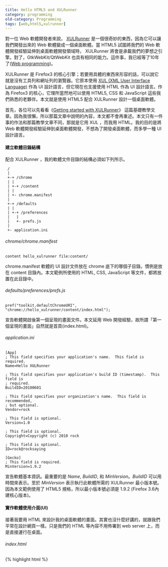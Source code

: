 ```yaml
---
title: Hello HTML5 and XULRunner
category: programming
old-category: Programming
tags: [web,html5,xulrunner]
---
```


對一位 Web 軟體開發者來說， <a href="http://en.wikipedia.org/wiki/XULRunner">XULRunner</a> 是一個很奇妙的東西，因為它可以讓我們開發出來的 Web 軟體變成一個桌面軟體。當 HTML5 試圖將我們的 Web 軟體開發經驗延伸到桌面軟體開發領域時， XULRunner 將會是承載我們的夢想之引擎。對了，GtkWebKit/QtWebKit 也具有相同的能力。這件事，我已經等了10年了(<a href="{{ site.baseurl }}/archives/2007/Web%20programming%20%28in%201999%29.html">Web programming</a>)。

<!--more-->

XULRunner 是 Firefox3 的核心引擎；若要用具體的東西來形容的話，可以說它就是沒有工具列和網址列的瀏覽器。它原本使用 <a href="http://en.wikipedia.org/wiki/XUL">XUL (XML User Interface Language)</a> 作為 UI 設計語言，但它現在也支援使用 HTML 作為 UI 設計語言。作為 Firefox3 的核心，它理所當然地可以使用 HTML5, CSS 和 JavaScript 這些我們熟悉的老夥伴。本文就是使用 HTML5 配合 XULRunner 設計一個桌面軟體。

首先，各位可以先看看《<a href="https://developer.mozilla.org/en/Getting_started_with_XULRunner">Getting started with XULRunner</a>》
這篇基礎教學文章。因為我很懶，所以那篇文章中說明的內容，本文都不會再重述。本文只有一件事的作法和那篇教學文章不同，那就是它用 XUL ，而我用 HTML。我的目的是將 Web 軟體開發經驗延伸到桌面軟體開發，不想為了開發桌面軟體，而多學一種 UI 設計語言。

#### 建立軟體目錄結構

配合 XULRunner ，我的軟體文件目錄的結構必須如下列所示。

```text
 /
 |
 +-+ /chrome
 | |
 | +-+ /content
 | |
 | +- chrome.manifest
 |
 +-+ /defaults
 | |
 | +-+ /preferences
 |   |
 |   +- prefs.js
 |
 +- application.ini
```

###### chrome/chrome.manifest

```text
content hello_xulrunner file:content/
```

chrome.manifest 軟體的 UI 設計文件放在 chrome 底下的哪個子目錄。慣例是放在 content 目錄內。本文範例所使用的 HTML, CSS, JavaScript 等文件，都將放置在此目錄中。

###### defaults/preferences/prefs.js

```text
pref("toolkit.defaultChromeURI", "chrome://hello_xulrunner/content/index.html");
```

宣告軟體開啟後第一個呈現的畫面文件。本文延用 Web 開發經驗，故所謂「第一個呈現的畫面」自然就是首頁(index.html)。

###### application.ini

```text
[App]
; This field specifies your application's name.  This field is required.
Name=Hello XULRunner

; This field specifies your application's build ID (timestamp).  This field is
; required.
BuildID=20100601

; This field specifies your organization's name.  This field is recommended,
; but optional.
Vendor=rock

; This field is optional.
Version=1.0

; This field is optional.
Copyright=Copyright (c) 2010 rock

; This field is optional.
ID=rock@rocksaying

[Gecko]
; This field is required.
MinVersion=1.9.2
```

宣告軟體基本資訊。最重要的是 <var>Name</var>, <var>BuildID</var>, 和 <var>MinVersion</var>。<var>BuildID</var> 可以用時間來表示。至於 <var>MinVersion</var> 表示執行此軟體所需的 XULRunner 最小版本號。因為本文範例使用了 HTML5 規格，所以最小版本號必須是 1.9.2 (Firefox 3.6內建核心版本)。

#### 實作軟體使用介面(UI)

接著我要用 HTML 來設計我的桌面軟體的畫面。其實也沒什麼好講的，就跟我們平常在設計網頁一樣。只是我們的 HTML 等內容不用佈署到 web server 上，而是直接運行在桌面。

###### index.html

{% highlight html %}
<!DOCTYPE html
     PUBLIC "-//W3C//DTD XHTML 1.0 Strict//EN"
     "http://www.w3.org/TR/xhtml1/DTD/xhtml1-strict.dtd">
<html xmlns="http://www.w3.org/1999/xhtml">
<head>
    <meta http-equiv="Content-type" content="text/html; charset=utf-8" />
    <title>Hello XULRunner</title>
    <link rel="stylesheet" href="site.css" type="text/css" media="screen" title="no title" charset="utf-8" />
    <script type="text/javascript" src="jquery-1.4.2.min.js">
    </script>
    <script type="text/javascript">
    $(document).ready(function() {
        function event_change_name() {
            var name = $('#entry_name').val();
            $('#name').text(name);

            var flickr = "http://api.flickr.com/services/feeds/photos_public.gne?tags=" +
                name + "&tagmode=any&format=json&jsoncallback=?";
            $("#images").empty().text("loading...");
            $.getJSON(flickr, function(data){
                $("#images").empty();
                $.each(data.items, function(i,item){
                    $("<img/>").attr("src", item.media.m).appendTo("#images");
                    if ( i == 2 ) return false;
                });
            });
        }

        $('#entry_ok').click(event_change_name);
        $('#entry_name').change(event_change_name);

    });
    </script>
</head>
<body>
    <h1>Hello <span id="name">XULRunner</span></h1>
    <div class="entry_form">
    <input id="entry_name" type="text"/>
    <button id="entry_ok" type="button">OK</button>
    </div>

    <div id="images"></div>

    <div>
    <video src="Big_Buck_Bunny_small.ogv" controls="controls">
    "Big Buck Bunny" is a sample Ogg video on <a href="http://en.wikipedia.org/wiki/Ogg">Ogg - Wikipedia</a>.
    </video>
    <embed height="300" width="420" src="butterfly.svg" type="image/svg+xml" />
    </div>
</body>
</html>
{% endhighlight %}


HTML 的內容概略說明如下:


* title - 視窗的標題。軟體運行期間，可用 JavaScript 變動。
* 載入 site.css - 畫面的樣式主題。視窗的大小可以藉由 body 的長寬來指定。
* 載入 jquery-1.4.2.min.js - jQuery 是什麼不用多說了吧？
* UI 上會呈現一個文字輸入框及一個「OK」按鈕，當使用者輸入一組文字並按下OK鈕後，就會呼叫我所撰寫的一段 JavaScript 程式碼，向 Flickr 查詢一組照片，並顯示在畫面上。
* 使用 HTML5 的 Video 規格，播放影片。因為 Firefox 3.6 的 HTML5 video 功能目前只支援 Ogg video ，所以不能直接播 Youtube 的影片作示範。
* 使用 HTML5 的 SVG 規格，呈現一個向量圖片。

###### site.css

{% highlight css %}
body {
    width: 800px;
    height: 600px;
    font-size: 16pt;
}

h1 {
    border-bottom: 3px double black;
}

input[type="text"] {
    padding: 10px;
    border: 3px solid blue;
    -moz-border-radius: 10px;
}
{% endhighlight %}

在 HTML 中載入的三份外部文件: jquery-1.4.2.min.js, butterfly.svg, Big_Buck_Bunny_small.ogv，都是自網路下載的。 jquery-1.4.2.min.js 可以到 jQuery 官網取得。 butterfly.svg 取自 <a href="http://www.croczilla.com/bits_and_pieces/svg/samples/">SVG Samples</a> 。Big_Buck_Bunny_small.ogv 取自 <a href="http://en.wikipedia.org/wiki/Ogg">Ogg - Wikipedia</a>。

以上5份文件都要存放在 chrome/content 目錄內。

#### 執行軟體

只要你安裝的 Firefox 3.6 ，你就能執行本文的範例。不需要額外安裝其他軟體。啟動方式是加上 <em>-app</em> 選項，並指定 application.ini 即可。

例如我執行本文範例時，Linux 上是放在 ~/hello_xulrunner ，Windows 上是放在 C:\workspace\hello_xulrunner。那麼執行方式如下例所示範。

```term
# Linux
firefox -app ~/hello_xulrunner/application.ini

# Windows
"C:\Program Files\Firefox\firefox.exe" -app C:\workspace\hello_xulrunner\application.ini
```

Linux平台執行畫面如下:

<img src="{{ site.baseurl }}/images/8ffbd788.png" alt="Hello XULRunner on Linux"/>

Windows平台執行畫面如下:

<img src="{{ site.baseurl }}/images/f894b535.png" alt="Hello XULRunner on Windows"/>

#### 參考文件

* <a href="https://developer.mozilla.org/en/Getting_started_with_XULRunner">Getting started with XULRunner</a>
* <a href="https://developer.mozilla.org/samples/xulrunner/myapp.zip">sample project.zip at MDC</a>
* <a href="http://www.css3.info/preview/rounded-border/">Border-radius: create rounded corners with CSS! - CSS3 . Info</a>
* <a href="http://www.croczilla.com/bits_and_pieces/svg/samples/">SVG Samples</a>
* <a href="http://en.wikipedia.org/wiki/Ogg">Ogg - Wikipedia</a>
* <a href="http://support.mozilla.com/zh-TW/kb/%E7%82%BA%E4%BD%95%E7%84%A1%E6%B3%95%E5%9C%A8Firefox%E4%BB%A5HTML5%E6%A0%BC%E5%BC%8F%E4%BD%BF%E7%94%A8Youtube">為何無法在Firefox以HTML5格式使用Youtube</a>
* <a href="http://jquery.com/">jQuery</a>

###### 相關文章

* <a href="{{ site.baseurl }}/archives/2010/JavaScript%20%E8%88%87%20Desktop%20-%20WebKit.html">JavaScript 與 Desktop - WebKit</a>
* <a href="http://blog.roodo.com/rocksaying/archives/28212965.html">Kiosk Designing 續篇 - 在 x86 PC 上，以 mplayer 替代 omxplayer</a>

<div class="note">樂多舊網址: <a href="http://blog.roodo.com/rocksaying/archives/13354357.html">http://blog.roodo.com/rocksaying/archives/13354357.html</a></div>